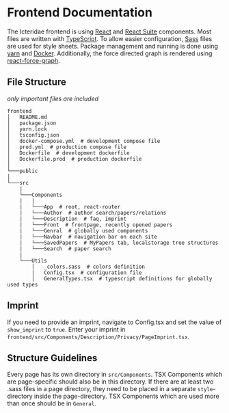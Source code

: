 

# Frontend Documentation

The Icteridae frontend is using [React](https://reactjs.org/) and [React Suite](https://rsuitejs.com/) components. Most files are written with [TypeScript](https://www.typescriptlang.org/). To allow easier configuration, [Sass](https://sass-lang.com/) files are used for style sheets. Package management and running is done using [yarn](https://yarnpkg.com/) and [Docker](https://www.docker.com/). Additionally, the force directed graph is rendered using [react-force-graph](https://github.com/vasturiano/react-force-graph).

## File Structure
*only important files are included*
```
frontend
│   README.md
│   package.json
│   yarn.lock
│   tsconfig.json
│   docker-compose.yml  # development compose file
│   prod.yml  # production compose file
│   Dockerfile  # development dockerfile
│   Dockerfile.prod  # production dockerfile   
│
└───public
│   
└───src
    |
    └───Components
    |   |
    |   └───App  # root, react-router
    |   └───Author  # author search/papers/relations
    |   └───Description  # faq, imprint 
    |   └───Front  # frontpage, recently opened papers
    |   └───Genral  # globally used components
    |   └───Navbar  # navigation bar on each site
    |   └───SavedPapers  # MyPapers tab, localstorage tree structures
    |   └───Search  # paper search
    |   
    └───Utils
        │   _colors.sass  # colors definition
        |   Config.tsx  # configuration file
        │   GeneralTypes.tsx  # typescript definitions for globally used types

```



## Imprint
If you need to provide an imprint, navigate to Config.tsx and set the value of `show_imprint` to `true`. Enter your imprint in `frontend/src/Components/Description/Privacy/PageImprint.tsx`.


## Structure Guidelines

Every page has its own directory in `src/Components`. TSX Components which are page-specific should also be in this directory. If there are at least two .sass files in a page directory, they need to be placed in a separate `style`-directory inside the page-directory. TSX Components which are used more than once should be in `General`. 
